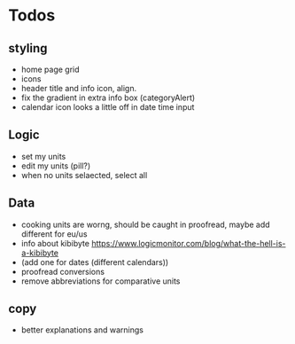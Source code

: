 # Todos

## styling
- home page grid
- icons
- header title and info icon, align. 
- fix the gradient in extra info box (categoryAlert)
- calendar icon looks a little off in date time input

## Logic
- set my units
- edit my units (pill?)
- when no units selaected, select all

## Data
- cooking units are worng, should be caught in proofread, maybe add different for eu/us
- info about kibibyte https://www.logicmonitor.com/blog/what-the-hell-is-a-kibibyte
- (add one for dates (different calendars))
- proofread conversions
- remove abbreviations for comparative units

## copy
- better explanations and warnings